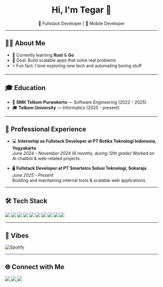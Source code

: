 <!-- Banner / Intro -->
<h1 align="center">Hi, I'm Tegar 👋</h1>
<p align="center">
  🚀 Fullstack Developer | 📱 Mobile Developer  
</p>

---

## 🧑‍💻 About Me
- 🌱 Currently learning **Rust** & **Go**  
- 🎯 Goal: Build scalable apps that solve real problems  
- ⚡ Fun fact: I love exploring new tech and automating boring stuff  

---

## 🎓 Education
- 🏫 **SMK Telkom Purwokerto** — Software Engineering (2022 - 2025)  
- 🎓 **Telkom University** — Informatics (2025 - present)  

---

## 💼 Professional Experience
- 💻 **Internship as Fullstack Developer at PT Botika Teknologi Indonesia, Yogyakarta**  
  _June 2024 - November 2024 (6 months, during 12th grade)_
  Worked on AI chatbot & web-related projects.  

- 🖥️ **Fullstack Developer at PT Smartelco Solusi Teknologi, Sokaraja**  
  _June 2025 - Present_  
  Building and maintaining internal tools & scalable web applications.  

---

## 🛠️ Tech Stack
<p>
  <img src="https://img.shields.io/badge/Rust-black?style=for-the-badge&logo=rust&logoColor=white"/>
  <img src="https://img.shields.io/badge/Restate-FF6F00?style=for-the-badge&logo=rust&logoColor=white"/>
  <img src="https://img.shields.io/badge/PHP-777BB4?style=for-the-badge&logo=php&logoColor=white"/>
  <img src="https://img.shields.io/badge/Laravel-FF2D20?style=for-the-badge&logo=laravel&logoColor=white"/>
  <img src="https://img.shields.io/badge/MySQL-4479A1?style=for-the-badge&logo=mysql&logoColor=white"/>
  <img src="https://img.shields.io/badge/SurrealDB-FC427B?style=for-the-badge&logo=databricks&logoColor=white"/>
  <img src="https://img.shields.io/badge/PostgreSQL-336791?style=for-the-badge&logo=postgresql&logoColor=white"/>
  <img src="https://img.shields.io/badge/SolidJS-2C4F7C?style=for-the-badge&logo=solid&logoColor=white"/>
  <img src="https://img.shields.io/badge/React-20232A?style=for-the-badge&logo=react&logoColor=61DAFB"/>
  <img src="https://img.shields.io/badge/TailwindCSS-38B2AC?style=for-the-badge&logo=tailwind-css&logoColor=white"/>
</p>

---

## 🎵 Vibes 
![Spotify](https://novatorem.vercel.app/api/spotify)

---

## 🌐 Connect with Me
<p>
  <a href="https://linkedin.com/in/your-linkedin" target="_blank">
    <img src="https://img.shields.io/badge/LinkedIn-blue?style=for-the-badge&logo=linkedin"/>
  </a>
  <a href="https://instagram.com/your-instagram" target="_blank">
    <img src="https://img.shields.io/badge/Instagram-purple?style=for-the-badge&logo=instagram"/>
  </a>
  <a href="mailto:your@email.com">
    <img src="https://img.shields.io/badge/Email-D14836?style=for-the-badge&logo=gmail&logoColor=white"/>
  </a>
</p>
